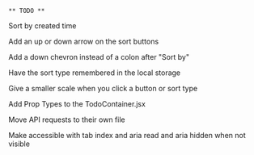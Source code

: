 `** TODO **`

<!-- Make the delete button actually delete the item in the airtable app -->

<!-- Add different sort buttons -->

Sort by created time

Add an up or down arrow on the sort buttons

Add a down chevron instead of a colon after "Sort by"

<!-- Or make a dropdown list for sorting options -->

<!-- When you add a todo, make it auto sort -->

Have the sort type remembered in the local storage

Give a smaller scale when you click a button or sort type

Add Prop Types to the TodoContainer.jsx

Move API requests to their own file

Make accessible with tab index and aria read and aria hidden when not visible
